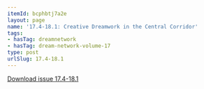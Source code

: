 ```yaml
---
itemId: bcphbtj7a2e
layout: page
name: '17.4-18.1: Creative Dreamwork in the Central Corridor'
tags:
- hasTag: dreamnetwork
- hasTag: dream-network-volume-17
type: post
urlSlug: 17.4-18.1
---
```

<a href="../files/pdfs/Volume_17/17.4-18.1-Dream-Network-Vol-17-No-4-&-18-No-1.pdf" download="">Download issue 17.4-18.1</a>